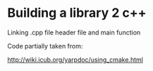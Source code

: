 Building a library 2 c++
=======================

Linking .cpp file header file and main function

Code partially taken from:

http://wiki.icub.org/yarpdoc/using_cmake.html